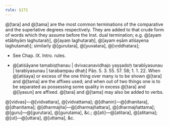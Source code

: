 ```yaml
---
rule: §171
---
```


@[tara] and @[tama] are the most common terminations of the comparative and the superlative degrees respectively. They are added to that crude form of words which they assume before the Inst. dual termination; e.g. @[ayam etābhyāṃ laghutaraḥ], @[ayaṃ laghutaraḥ], @[ayam eṣām atiśayena laghutamaḥ]; similarly @[gurutara], @[yuvatara], @[vṛddhatara];

- See Chap. IX. Intro. rules.

- @[atiśāyane tamabiṣṭhanau | dvivacanavidhajo yaṣṣadoḥ tarabīyasunau | tarabīyasunau | tarabaṃpau dhaḥ] Pāṇ. 5. 3. 55. 57. 58; 1. 1. 22. When @[atiśaya] or excess of the one thing over many is to be shown @[tara] and @[tama] are the affixes used; and when out of two things one is to be separated as possessing some quality in excess @[tara] and @[īyasun] are affixed. @[tara] and @[tama] may also be added to verbs.

@[vidvas]—@[vidvattara], @[vidvattama]; @[dhanin]—@[dhanitara], @[dhanitama]; @[dharmajña]—@[dharmajñattara], @[dharmajñattama]; @[guru]—@[gurutara], @[gurutama], &c.; @[ati]—@[atitara], @[atitama]; @[ut]—@[uttara], @[uttama], &c.